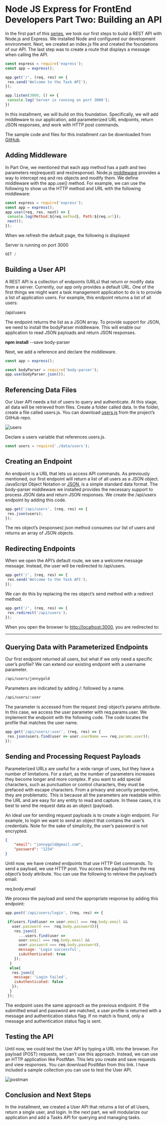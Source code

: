 # **Node JS Express for FrontEnd Developers Part Two: Building an API**

In the first part of this [series](https://www.linkedin.com/pulse/node-js-express-frontend-developers-part-one-getting-starting-gold-funaf/?trackingId=ZjQG%2FLnURF2aohu4XE2YPA%3D%3D), we took our first steps to build a REST API with Node.js and Express. We installed Node and configured our development environment. Next, we created an index.js file and created the foundations of our API. The last step was to create a route that displays a message when calling the API.

```javascript
const express = require('express');  
const app = express();

app.get('/', (req, res) => {  
 res.send('Welcome to the Task API');  
});

app.listen(3000, () => {  
 console.log('Server is running on port 3000');  
})
```

In this installment, we will build on this foundation. Specifically, we will add middleware to our application, add parameterized URL endpoints, return JSON responses, and work with HTTP post commands.

The sample code and files for this installment can be downloaded from [GitHub](https://github.com/trider/node-task-api-tutorial/tree/main/node-task-api-part-02).

## **Adding Middleware**

In Part One, we mentioned that each app method has a path and two parameters req(request) and res(response). Node.js [middleware](https://www.turing.com/kb/building-middleware-for-node-js) provides a way to intercept req and res objects and modify them. We define middleware with the app.use() method. For example, we can use the following to show us the HTTP method and URL with the following middleware:

```javascript
const express = require('express');  
const app = express();  
app.use((req, res, next) => {  
 console.log(Method:${req.method}, Path:${req.url});  
 next();  
});
```

When we refresh the default page, the following is displayed

Server is running on port 3000

```javascript
GET /
```

## **Building a User API**

A REST API is a collection of endpoints (URLs) that return or modify data from a server. Currently, our app only provides a default URL. One of the first things we might want a task management application to do is to provide a list of application users. For example, this endpoint returns a list of all users:

/api/users

The endpoint returns the list as a JSON array. To provide support for JSON, we need to install the bodyParser middleware. This will enable our application to read JSON payloads and return JSON responses.

**npm install** \--save body-parser

Next, we add a reference and declare the middleware.

```javascript
const app = express();

const bodyParser = require('body-parser');  
app.use(bodyParser.json());
```

## **Referencing Data Files**

Our User API needs a list of users to query and authenticate. At this stage, all data will be retrieved from files. Create a folder called data. In the folder, create a file called users.js. You can download [users.js](https://github.com/trider/node-task-api-tutorial/blob/main/node-task-api-part-02/data/users.js) from the project’s GitHub repo.

![users](users.png)

Declare a users variable that references users.js.

```javascript
const users = require('./data/users');
```

## **Creating an Endpoint**

An endpoint is a URL that lets us access API commands. As previously mentioned, our first endpoint will return a list of all users as a JSON object. JavaScript Object Notation or [JSON](https://www.json.org/json-en.html), is a simple standard data format. The body-parser middleware we installed provides the necessary support to process JSON data and return JSON responses. We create the /api/users endpoint by adding this code.

```javascript
app.get('/api/users', (req, res) => {  
 res.json(users);  
});
```

The res object’s (responses) json method consumes our list of users and returns an array of JSON objects.

## **Redirecting Endpoints**

When we open the API’s default route, we see a welcome message message. Instead, the user will be redirected to /api/users.

```javascript
app.get('/', (req, res) => {  
 res.send('Welcome to the Task API');  
});
```

We can do this by replacing the res object’s send method with a redirect method.

```javascript
app.get('/', (req, res) => {  
 res.redirect('/api/users');  
});
```

When you open the browser to [http://localhost:3000](http://localhost:3000), you are redirected to:
****
## **Querying Data with Parameterized Endpoints**

Our first endpoint returned all users, but what if we only need a specific user’s profile? We can extend our existing endpoint with a username parameter.

```bash
/api/users/jonnygold
```

Parameters are indicated by adding /: followed by a name.

```bash
/api/users/:user
```

The parameter is accessed from the request (req) object’s params attribute. In this case, we access the user parameter with req.params.user. We implement the endpoint with the following code. The code locates the profile that matches the user name.

```javascript
app.get('/api/users/:user', (req, res) => {  
 res.json(users.find(user => user.userName === req.params.user));   
});
```

## **Sending and Processing Request Payloads**

Parameterized URLs are useful for a wide range of uses, but they have a number of limitations. For a start, as the number of parameters increases they become longer and more complex. If you want to add special characters, such as punctuation or control characters, they must be prefaced with escape characters. From a privacy and security perspective, they are problematic. This is because all the parameters are readable within the URL and are easy for any entity to read and capture. In these cases, it is best to send the request data as an object (payload).

An ideal use for sending request payloads is to create a login endpoint. For example, to login we want to send an object that contains the user’s credentials. Note for the sake of simplicity, the user’s password is not encrypted.

```json
{  
    "email": "jonnygold@gmail.com",  
    "password": "1234"  
}  
```

Until now, we have created endpoints that use HTTP Get commands. To send a payload, we use HTTP post. You access the payload from the req object’s body attribute. You can use the following to retrieve the payload’s email:

req.body.email

We process the payload and send the appropriate response by adding this endpoint:

```javascript
app.post('/api/users/login', (req, res) => {

 if(users.find(user => user.email === req.body.email &&   
   user.password ===  req.body.password)){  
    res.json({  
      ...users.find(user =>   
      user.email === req.body.email &&   
      user.password === req.body.password),  
      message: 'Login successful',  
      isAuthenticated: true  
    });  
  }  
  else{  
   res.json({  
    message: 'Login failed',   
    isAuthenticated: false  
   });  
  }  
 });
 ```

The endpoint uses the same approach as the previous endpoint. If the submitted email and password are matched, a user profile is returned with a message and authentication status flag. If no match is found, only a message and authentication status flag is sent.

## **Testing the API**

Until now, we could test the User API by typing a URL into the browser. For payload (POST) requests, we can’t use this approach. Instead, we can use an HTTP application like PostMan. This lets you create and save requests and view responses. You can download PostMan from this link. I have included a sample collection you can use to test the User API.

![postman](postman.png)

## **Conclusion and Next Steps**

In the installment, we created a User API that returns a list of all Users, return a single user, and login. In the next part, we will modularize our application and add a Tasks API for querying and managing tasks.
